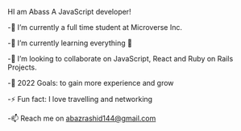 HI  am Abass A JavaScript  developer!

-🔭 I’m currently a full time student at Microverse Inc.

-🌱 I’m currently learning everything 🤣

-👯 I’m looking to collaborate on JavaScript, React and Ruby on Rails Projects.

-🥅 2022 Goals: to gain more experience and grow

-⚡ Fun fact: I love travelling and networking

-📫 Reach me on abazrashid144@gmail.com
